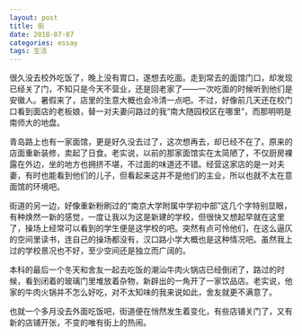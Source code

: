 ```yaml
---
layout: post
title: 街
date: 2018-07-07
categories: essay
tags: 生活
---
```


很久没去校外吃饭了，晚上没有胃口，遂想去吃面。走到常去的面馆门口，却发现已经关了门，不知只是今天不营业，还是回老家了——一次吃面的时候听到他们是安徽人。暑假来了，店里的生意大概也会冷清一点吧。不过，好像前几天还在校门口看到面店的老板娘，替一对夫妻问路过的我“南大随园校区在哪里”，而那明明是南师大的地盘。

青岛路上也有一家面馆，更是好久没去过了，这次想再去，却已经不在了。原来的店面重新装修，卖起了日食。老实说，以前的那家面馆实在太简陋了，不仅厨房裸露在外边，坐的地方也拥挤不堪，不过面的味道还不错。经营这家店的是一对夫妻，有时也能看到他们的儿子，但看起来这并不是他们的主业，所以也就不太在意面馆的环境吧。

街道的另一边，好像重新粉刷过的“南京大学附属中学初中部”这几个字特别显眼，有种焕然一新的感觉，一度让我以为这是新建的学校，但很快又想起早就在这里了，操场上经常可以看到的学生便是这学校的吧。突然有点可怜他们，在这么逼仄的空间里读书，连自己的操场都没有，汉口路小学大概也是这种情况吧。虽然我上过的学校景况也不好，至少空间还是独立而广阔的。

本科的最后一个冬天和舍友一起去吃饭的潮汕牛肉火锅店已经倒闭了，路过的时候，看到闭着的玻璃门里堆放着杂物，新辟出的一角开了一家饮品店。老实说，他家的牛肉火锅并不怎么好吃，对不太知味的我来说如此，舍友就更不满意了。

也就一个多月没去外面吃饭吧，街道便在悄然发生着变化，有些店铺关门了，又有新的店铺开张，不变的唯有街上的热闹。